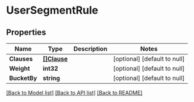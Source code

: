 # UserSegmentRule

## Properties
Name | Type | Description | Notes
------------ | ------------- | ------------- | -------------
**Clauses** | [**[]Clause**](Clause.md) |  | [optional] [default to null]
**Weight** | **int32** |  | [optional] [default to null]
**BucketBy** | **string** |  | [optional] [default to null]

[[Back to Model list]](../README.md#documentation-for-models) [[Back to API list]](../README.md#documentation-for-api-endpoints) [[Back to README]](../README.md)



